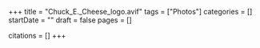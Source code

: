 +++
title = "Chuck_E._Cheese_logo.avif"
tags = ["Photos"]
categories = []
startDate = ""
draft = false
pages = []

citations = []
+++
